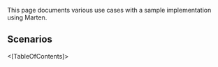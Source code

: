 <!--Title:Scenarios-->
<!--Url:scenarios-->

This page documents various use cases with a sample implementation using Marten. 

## Scenarios

<[TableOfContents]>